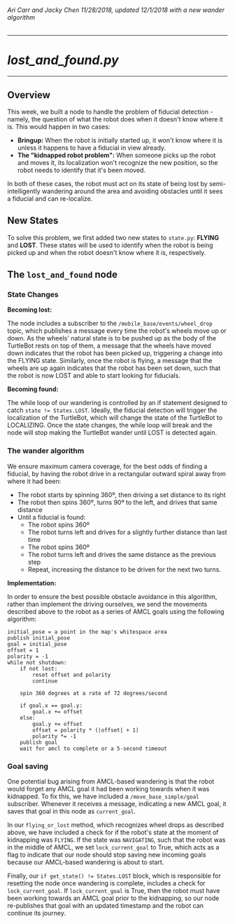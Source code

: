 ###### _Ari Carr and Jacky Chen 11/28/2018, updated 12/1/2018 with a new wander algorithm_

---
# *lost\_and\_found.py*
---

## Overview

This week, we built a node to handle the problem of fiducial detection - namely, the question of what the robot does when it doesn't know where it is. This would happen in two cases:

* **Bringup:** When the robot is initially started up, it won't know where it is unless it happens to have a fiducial in view already.
* **The "kidnapped robot problem":** When someone picks up the robot and moves it, its localization won't recognize the new position, so the robot needs to identify that it's been moved.

In both of these cases, the robot must act on its state of being lost by semi-intelligently wandering around the area and avoiding obstacles until it sees a fiducial and can re-localize.

## New States

To solve this problem, we first added two new states to `state.py`: **FLYING** and **LOST**. These states will be used to identify when the robot is being picked up and when the robot doesn't know where it is, respectively.

## The `lost_and_found` node

### State Changes

**Becoming lost:**

The node includes a subscriber to the `/mobile_base/events/wheel_drop` topic, which publishes a message every time the robot's wheels move up or down. As the wheels' natural state is to be pushed up as the body of the TurtleBot rests on top of them, a message that the wheels have moved down indicates that the robot has been picked up, triggering a change into the FLYING state. Similarly, once the robot is flying, a message that the wheels are up again indicates that the robot has been set down, such that the robot is now LOST and able to start looking for fiducials.

**Becoming found:**

The while loop of our wandering is controlled by an if statement designed to catch `state != States.LOST`. Ideally, the fiducial detection will trigger the localization of the TurtleBot, which will change the state of the 
TurtleBot to LOCALIZING. Once the state changes, the while loop will break and the node will stop making the TurtleBot wander until LOST is detected again. 

### The wander algorithm

We ensure maximum camera coverage, for the best odds of finding a fiducial, by having the robot drive in a rectangular outward spiral away from where it had been:

* The robot starts by spinning 360º, then driving a set distance to its right
* The robot then spins 360º, turns 90º to the left, and drives that same distance
* Until a fiducial is found:
	* The robot spins 360º
	* The robot turns left and drives for a slightly further distance than last time
	* The robot spins 360º
	* The robot turns left and drives the same distance as the previous step
	* Repeat, increasing the distance to be driven for the next two turns.

**Implementation:**

In order to ensure the best possible obstacle avoidance in this algorithm, rather than implement the driving ourselves, we send the movements described above to the robot as a series of AMCL goals using the following algorithm:

```
initial_pose = a point in the map's whitespace area
publish initial_pose
goal = initial_pose
offset = 1
polarity = -1
while not shutdown:
	if not lost:
		reset offset and polarity
		continue
	
	spin 360 degrees at a rate of 72 degrees/second
	
	if goal.x == goal.y:
		goal.x += offset
	else:
		goal.y += offset
		offset = polarity * (|offset| + 1)
		polarity *= -1
	publish goal
	wait for amcl to complete or a 5-second timeout
```

### Goal saving

One potential bug arising from AMCL-based wandering is that the robot would forget any AMCL goal it had been working towards when it was kidnapped. To fix this, we have included a `/move_base_simple/goal` subscriber. Whenever it receives a message, indicating a new AMCL goal, it saves that goal in this node as `current_goal`.

In our `flying_or_lost` method, which recognizes wheel drops as described above, we have included a check for if the robot's state at the moment of kidnapping was `FLYING`. If the state was `NAVIGATING`, such that the robot was in the middle of AMCL, we set `lock_current_goal` to True, which acts as a flag to indicate that our node should stop saving new incoming goals because our AMCL-based wandering is about to start.

Finally, our `if get_state() != States.LOST` block, which is responsible for resetting the node once wandering is complete, includes a check for `lock_current_goal`. If `lock_current_goal` is True, then the robot must have been working towards an AMCL goal prior to the kidnapping, so our node re-publishes that goal with an updated timestamp and the robot can continue its journey.